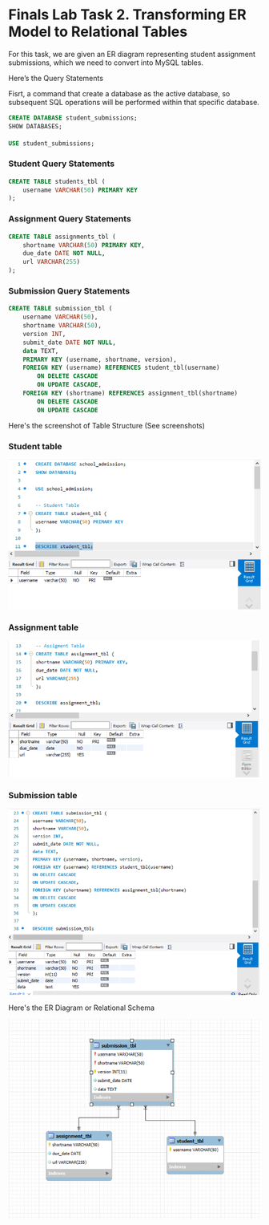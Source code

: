 # Finals Lab Task 2. Transforming ER Model to Relational Tables
For this task, we are given an ER diagram representing student assignment submissions, which we need to convert into MySQL tables.

Here’s the Query Statements

Fisrt, a command that create a database as the active database, so subsequent SQL operations will be performed within that specific database.
```sql
CREATE DATABASE student_submissions;
SHOW DATABASES;

USE student_submissions;
```
### Student Query Statements
```sql
CREATE TABLE students_tbl (
    username VARCHAR(50) PRIMARY KEY
);
```
### Assignment Query Statements
```sql
CREATE TABLE assignments_tbl (
    shortname VARCHAR(50) PRIMARY KEY,
    due_date DATE NOT NULL,
    url VARCHAR(255)
);
```
### Submission Query Statements
```sql
CREATE TABLE submission_tbl (
    username VARCHAR(50),
    shortname VARCHAR(50),
    version INT,
    submit_date DATE NOT NULL,
    data TEXT,
    PRIMARY KEY (username, shortname, version),
    FOREIGN KEY (username) REFERENCES student_tbl(username)
        ON DELETE CASCADE
        ON UPDATE CASCADE,
    FOREIGN KEY (shortname) REFERENCES assignment_tbl(shortname)
        ON DELETE CASCADE
        ON UPDATE CASCADE
```

Here's the screenshot of Table Structure (See screenshots)

### Student table

  
![Sample Output](Images/student2.png)

### Assignment table

  
![Sample Output](Images/assignment3.png)

### Submission table

  
![Sample Output](Images/submission3.png)

Here's the ER Diagram or Relational Schema

![Sample Output](Images/ERD7.png)
